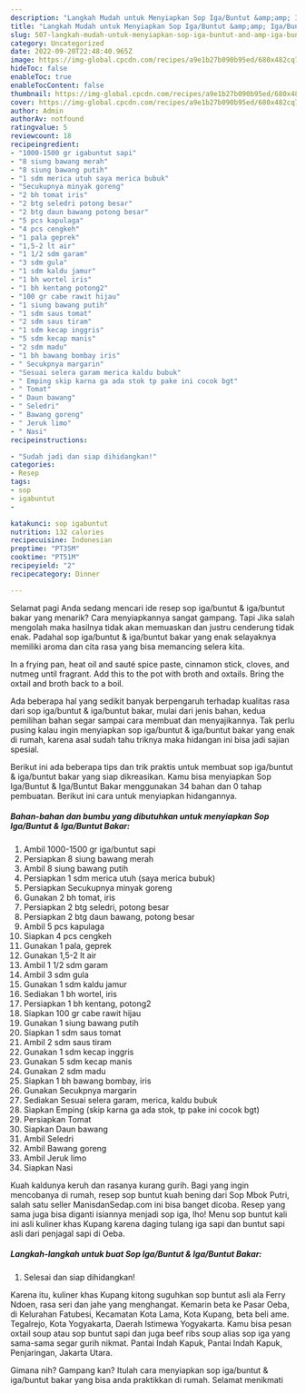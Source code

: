 ```yaml
---
description: "Langkah Mudah untuk Menyiapkan Sop Iga/Buntut &amp;amp; Iga/Buntut BakarAnti Ribet"
title: "Langkah Mudah untuk Menyiapkan Sop Iga/Buntut &amp;amp; Iga/Buntut BakarAnti Ribet"
slug: 507-langkah-mudah-untuk-menyiapkan-sop-iga-buntut-and-amp-iga-buntut-bakaranti-ribet
category: Uncategorized
date: 2022-09-20T22:48:40.965Z
image: https://img-global.cpcdn.com/recipes/a9e1b27b090b95ed/680x482cq70/sop-igabuntut-igabuntut-bakar-foto-resep-utama.jpg
hideToc: false
enableToc: true
enableTocContent: false
thumbnail: https://img-global.cpcdn.com/recipes/a9e1b27b090b95ed/680x482cq70/sop-igabuntut-igabuntut-bakar-foto-resep-utama.jpg
cover: https://img-global.cpcdn.com/recipes/a9e1b27b090b95ed/680x482cq70/sop-igabuntut-igabuntut-bakar-foto-resep-utama.jpg
author: Admin
authorAv: notfound
ratingvalue: 5
reviewcount: 18
recipeingredient:
- "1000-1500 gr igabuntut sapi"
- "8 siung bawang merah"
- "8 siung bawang putih"
- "1 sdm merica utuh saya merica bubuk"
- "Secukupnya minyak goreng"
- "2 bh tomat iris"
- "2 btg seledri potong besar"
- "2 btg daun bawang potong besar"
- "5 pcs kapulaga"
- "4 pcs cengkeh"
- "1 pala geprek"
- "1,5-2 lt air"
- "1 1/2 sdm garam"
- "3 sdm gula"
- "1 sdm kaldu jamur"
- "1 bh wortel iris"
- "1 bh kentang potong2"
- "100 gr cabe rawit hijau"
- "1 siung bawang putih"
- "1 sdm saus tomat"
- "2 sdm saus tiram"
- "1 sdm kecap inggris"
- "5 sdm kecap manis"
- "2 sdm madu"
- "1 bh bawang bombay iris"
- " Secukpnya margarin"
- "Sesuai selera garam merica kaldu bubuk"
- " Emping skip karna ga ada stok tp pake ini cocok bgt"
- " Tomat"
- " Daun bawang"
- " Seledri"
- " Bawang goreng"
- " Jeruk limo"
- " Nasi"
recipeinstructions:

- "Sudah jadi dan siap dihidangkan!"
categories:
- Resep
tags:
- sop
- igabuntut
- 

katakunci: sop igabuntut  
nutrition: 132 calories
recipecuisine: Indonesian
preptime: "PT35M"
cooktime: "PT51M"
recipeyield: "2"
recipecategory: Dinner

---
```



Selamat pagi Anda sedang mencari ide resep sop iga/buntut &amp; iga/buntut bakar yang menarik? Cara menyiapkannya sangat gampang. Tapi Jika salah mengolah maka hasilnya tidak akan memuaskan dan justru cenderung tidak enak. Padahal sop iga/buntut &amp; iga/buntut bakar yang enak selayaknya memiliki aroma dan cita rasa yang bisa memancing selera kita.


In a frying pan, heat oil and sauté spice paste, cinnamon stick, cloves, and nutmeg until fragrant. Add this to the pot with broth and oxtails. Bring the oxtail and broth back to a boil.

Ada beberapa hal yang sedikit banyak berpengaruh terhadap kualitas rasa dari sop iga/buntut &amp; iga/buntut bakar, mulai dari jenis bahan, kedua pemilihan bahan segar sampai cara membuat dan menyajikannya. Tak perlu pusing kalau ingin menyiapkan sop iga/buntut &amp; iga/buntut bakar yang enak di rumah, karena asal sudah tahu triknya maka hidangan ini bisa jadi sajian spesial.


Berikut ini ada beberapa tips dan trik praktis untuk membuat sop iga/buntut &amp; iga/buntut bakar yang siap dikreasikan. Kamu bisa menyiapkan Sop Iga/Buntut &amp; Iga/Buntut Bakar menggunakan 34 bahan dan 0 tahap pembuatan. Berikut ini cara untuk menyiapkan hidangannya.

<!--inarticleads1-->

##### Bahan-bahan dan bumbu yang dibutuhkan untuk menyiapkan Sop Iga/Buntut &amp; Iga/Buntut Bakar:

1. Ambil 1000-1500 gr iga/buntut sapi
1. Persiapkan 8 siung bawang merah
1. Ambil 8 siung bawang putih
1. Persiapkan 1 sdm merica utuh (saya merica bubuk)
1. Persiapkan Secukupnya minyak goreng
1. Gunakan 2 bh tomat, iris
1. Persiapkan 2 btg seledri, potong besar
1. Persiapkan 2 btg daun bawang, potong besar
1. Ambil 5 pcs kapulaga
1. Siapkan 4 pcs cengkeh
1. Gunakan 1 pala, geprek
1. Gunakan 1,5-2 lt air
1. Ambil 1 1/2 sdm garam
1. Ambil 3 sdm gula
1. Gunakan 1 sdm kaldu jamur
1. Sediakan 1 bh wortel, iris
1. Persiapkan 1 bh kentang, potong2
1. Siapkan 100 gr cabe rawit hijau
1. Gunakan 1 siung bawang putih
1. Siapkan 1 sdm saus tomat
1. Ambil 2 sdm saus tiram
1. Gunakan 1 sdm kecap inggris
1. Gunakan 5 sdm kecap manis
1. Gunakan 2 sdm madu
1. Siapkan 1 bh bawang bombay, iris
1. Gunakan  Secukpnya margarin
1. Sediakan Sesuai selera garam, merica, kaldu bubuk
1. Siapkan  Emping (skip karna ga ada stok, tp pake ini cocok bgt)
1. Persiapkan  Tomat
1. Siapkan  Daun bawang
1. Ambil  Seledri
1. Ambil  Bawang goreng
1. Ambil  Jeruk limo
1. Siapkan  Nasi


Kuah kaldunya keruh dan rasanya kurang gurih. Bagi yang ingin mencobanya di rumah, resep sop buntut kuah bening dari Sop Mbok Putri, salah satu seller ManisdanSedap.com ini bisa banget dicoba. Resep yang sama juga bisa diganti isiannya menjadi sop iga, lho! Menu sop buntut kali ini asli kuliner khas Kupang karena daging tulang iga sapi dan buntut sapi asli dari penjagal sapi di Oeba. 

<!--inarticleads2-->

##### Langkah-langkah untuk buat Sop Iga/Buntut &amp; Iga/Buntut Bakar:


1. Selesai dan siap dihidangkan!

Karena itu, kuliner khas Kupang kitong suguhkan sop buntut asli ala Ferry Ndoen, rasa seri dan jahe yang menghangat. Kemarin beta ke Pasar Oeba, di Kelurahan Fatubesi, Kecamatan Kota Lama, Kota Kupang, beta beli ame. Tegalrejo, Kota Yogyakarta, Daerah Istimewa Yogyakarta. Kamu bisa pesan oxtail soup atau sop buntut sapi dan juga beef ribs soup alias sop iga yang sama-sama segar gurih nikmat. Pantai Indah Kapuk, Pantai Indah Kapuk, Penjaringan, Jakarta Utara. 

Gimana nih? Gampang kan? Itulah cara menyiapkan sop iga/buntut &amp; iga/buntut bakar yang bisa anda praktikkan di rumah. Selamat menikmati
